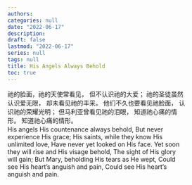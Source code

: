 ```yaml
---
authors: 
categories: null
date: "2022-06-17"
description: 
draft: false
lastmod: "2022-06-17"
series: null
tags: null
title: His Angels Always Behold
toc: true
---
```


<!--more-->

<div class="row">
  <div class="column">
  祂的脸面，祂的天使常看见，
但不认识祂的大爱；
祂的圣徒虽然认识爱无限，
却未看见祂的丰采。
他们不久也要看见祂脸面，
认识祂的荣耀光明；
但马利亚曾看见祂的泪眼，
知道祂心痛的情形。
知道祂心痛的情形。
  </div>
  <div class="column">
  His angels His countenance always behold,  
But never experience His grace;  
His saints, while they know His unlimited love,  
Have never yet looked on His face.  
Yet soon they will rise and His visage behold,  
The sight of His glory will gain;  
But Mary, beholding His tears as He wept,  
Could see His heart’s anguish and pain,  
Could see His heart’s anguish and pain. 
  </div>
</div> 

<style type = "text/css">
/* image and text side-by-side */
* {
  box-sizing: border-box;
}

.row {
  margin-left:-1px;
  margin-right:-1px;
}
  
.column {
  float: left;
  padding: 1px; /* space between two tables*/
}

/* Clearfix (clear floats) */
.row::after {
  content: "";
  clear: both;
  display: table;
}

/* end of the setting for two tables side-by-side */
</style>
